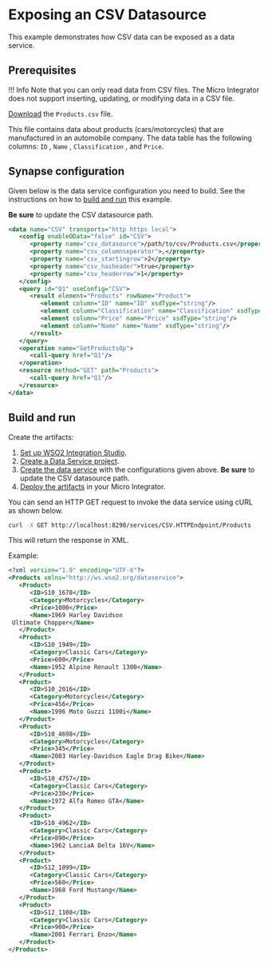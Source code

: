 # Exposing an CSV Datasource

This example demonstrates how CSV data can be exposed as a data service.

## Prerequisites

!!! Info
    Note that you can only read data from CSV files. The Micro Integrator does not support inserting, updating, or modifying data in a CSV file.

[Download](https://github.com/wso2-docs/WSO2_EI/blob/master/data-service-resources/Products.csv) the `Products.csv` file.

This file contains data about products (cars/motorcycles) that are
manufactured in an automobile company. The data table has the following
columns: `ID` , `Name` ,
`Classification` , and `Price`.

## Synapse configuration
Given below is the data service configuration you need to build. See the instructions on how to [build and run](#build-and-run) this example.

**Be sure** to update the CSV datasource path.

```xml
<data name="CSV" transports="http https local">
   <config enableOData="false" id="CSV">
      <property name="csv_datasource">/path/to/csv/Products.csv</property>
      <property name="csv_columnseperator">,</property>
      <property name="csv_startingrow">2</property>
      <property name="csv_hasheader">true</property>
      <property name="csv_headerrow">1</property>
   </config>
   <query id="Q1" useConfig="CSV">
      <result element="Products" rowName="Product">
         <element column="ID" name="ID" xsdType="string"/>
         <element column="Classification" name="Classification" xsdType="string"/>
         <element column="Price" name="Price" xsdType="string"/>
         <element column="Name" name="Name" xsdType="string"/>
      </result>
   </query>
   <operation name="GetProductsOp">
      <call-query href="Q1"/>
   </operation>
   <resource method="GET" path="Products">
      <call-query href="Q1"/>
   </resource>
</data>
```

## Build and run

Create the artifacts:

1. [Set up WSO2 Integration Studio]({{base_path}}/integrate/develop/installing-wso2-integration-studio).
2. [Create a Data Service project]({{base_path}}/integrate/develop/create-data-services-configs).
4. [Create the data service]({{base_path}}/integrate/develop/creating-artifacts/data-services/creating-data-services) with the configurations given above.
   **Be sure** to update the CSV datasource path.
5. [Deploy the artifacts]({{base_path}}/integrate/develop/deploy-artifacts) in your Micro Integrator. 

You can send an HTTP GET request to invoke the data service using cURL
as shown below.

```bash
curl -X GET http://localhost:8290/services/CSV.HTTPEndpoint/Products
```

This will return the response in XML.

Example:

```xml
<?xml version="1.0" encoding="UTF-8"?>
<Products xmlns="http://ws.wso2.org/dataservice">
   <Product>
      <ID>S10_1678</ID>
      <Category>Motorcycles</Category>
      <Price>1000</Price>
      <Name>1969 Harley Davidson
 Ultimate Chopper</Name>
   </Product>
   <Product>
      <ID>S10_1949</ID>
      <Category>Classic Cars</Category>
      <Price>600</Price>
      <Name>1952 Alpine Renault 1300</Name>
   </Product>
   <Product>
      <ID>S10_2016</ID>
      <Category>Motorcycles</Category>
      <Price>456</Price>
      <Name>1996 Moto Guzzi 1100i</Name>
   </Product>
   <Product>
      <ID>S10_4698</ID>
      <Category>Motorcycles</Category>
      <Price>345</Price>
      <Name>2003 Harley-Davidson Eagle Drag Bike</Name>
   </Product>
   <Product>
      <ID>S10_4757</ID>
      <Category>Classic Cars</Category>
      <Price>230</Price>
      <Name>1972 Alfa Romeo GTA</Name>
   </Product>
   <Product>
      <ID>S10_4962</ID>
      <Category>Classic Cars</Category>
      <Price>890</Price>
      <Name>1962 LanciaA Delta 16V</Name>
   </Product>
   <Product>
      <ID>S12_1099</ID>
      <Category>Classic Cars</Category>
      <Price>560</Price>
      <Name>1968 Ford Mustang</Name>
   </Product>
   <Product>
      <ID>S12_1108</ID>
      <Category>Classic Cars</Category>
      <Price>900</Price>
      <Name>2001 Ferrari Enzo</Name>
   </Product>
</Products>
```